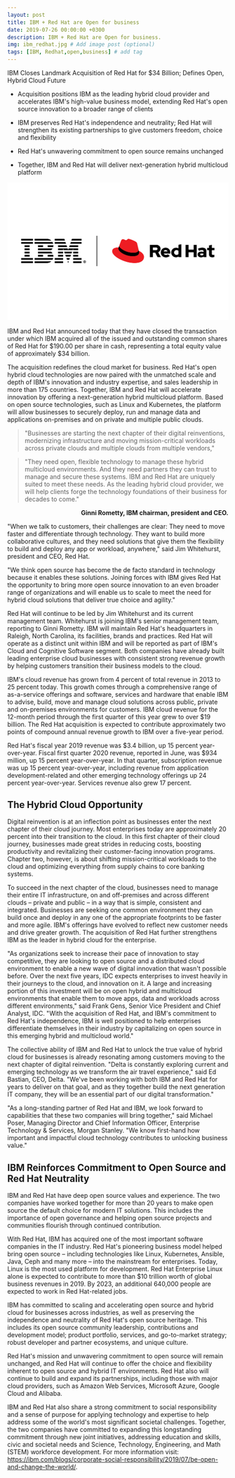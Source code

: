 ```yaml
---
layout: post
title: IBM + Red Hat are Open for business
date: 2019-07-26 00:00:00 +0300
description: IBM + Red Hat are Open for business.
img: ibm_redhat.jpg # Add image post (optional)
tags: [IBM, Redhat,open,business] # add tag
---
```


IBM Closes Landmark Acquisition of Red Hat for $34 Billion; Defines Open, Hybrid Cloud Future

- Acquisition positions IBM as the leading hybrid cloud provider and accelerates IBM's high-value business model, extending Red Hat's open source innovation to a broader range of clients

- IBM preserves Red Hat's independence and neutrality; Red Hat will strengthen its existing partnerships to give customers freedom, choice and flexibility

- Red Hat's unwavering commitment to open source remains unchanged

- Together, IBM and Red Hat will deliver next-generation hybrid multicloud platform

![IBM+Redhat](/assets/img/ibm_redhat.jpg)

IBM and Red Hat announced today that they have closed the transaction under which IBM acquired all of the issued and outstanding common shares of Red Hat for $190.00 per share in cash, representing a total equity value of approximately $34 billion.

The acquisition redefines the cloud market for business. Red Hat's open hybrid cloud technologies are now paired with the unmatched scale and depth of IBM's innovation and industry expertise, and sales leadership in more than 175 countries. Together, IBM and Red Hat will accelerate innovation by offering a next-generation hybrid multicloud platform. Based on open source technologies, such as Linux and Kubernetes, the platform will allow businesses to securely deploy, run and manage data and applications on-premises and on private and multiple public clouds.

> "Businesses are starting the next chapter of their digital reinventions, modernizing infrastructure and moving mission-critical workloads across private clouds and multiple clouds from multiple vendors," 


>"They need open, flexible technology to manage these hybrid multicloud environments. And they need partners they can trust to manage and secure these systems. IBM and Red Hat are uniquely suited to meet these needs. As the leading hybrid cloud provider, we will help clients forge the technology foundations of their business for decades to come."

<div style="font-weight: bold; text-align: right"> Ginni Rometty, IBM chairman, president and CEO.</div>

"When we talk to customers, their challenges are clear: They need to move faster and differentiate through technology. They want to build more collaborative cultures, and they need solutions that give them the flexibility to build and deploy any app or workload, anywhere," said Jim Whitehurst, president and CEO, Red Hat.

 "We think open source has become the de facto standard in technology because it enables these solutions. Joining forces with IBM gives Red Hat the opportunity to bring more open source innovation to an even broader range of organizations and will enable us to scale to meet the need for hybrid cloud solutions that deliver true choice and agility."

Red Hat will continue to be led by Jim Whitehurst and its current management team. Whitehurst is joining IBM's senior management team, reporting to Ginni Rometty. IBM will maintain Red Hat's headquarters in Raleigh, North Carolina, its facilities, brands and practices. Red Hat will operate as a distinct unit within IBM and will be reported as part of IBM's Cloud and Cognitive Software segment.
Both companies have already built leading enterprise cloud businesses with consistent strong revenue growth by helping customers transition their business models to the cloud.

IBM's cloud revenue has grown from 4 percent of total revenue in 2013 to 25 percent today. This growth comes through a comprehensive range of as-a-service offerings and software, services and hardware that enable IBM to advise, build, move and manage cloud solutions across public, private and on-premises environments for customers. IBM cloud revenue for the 12-month period through the first quarter of this year grew to over $19 billion. The Red Hat acquisition is expected to contribute approximately two points of compound annual revenue growth to IBM over a five-year period.

Red Hat's fiscal year 2019 revenue was $3.4 billion, up 15 percent year-over-year. Fiscal first quarter 2020 revenue, reported in June, was $934 million, up 15 percent year-over-year. In that quarter, subscription revenue was up 15 percent year-over-year, including revenue from application development-related and other emerging technology offerings up 24 percent year-over-year. Services revenue also grew 17 percent.

## The Hybrid Cloud Opportunity

Digital reinvention is at an inflection point as businesses enter the next chapter of their cloud journey. Most enterprises today are approximately 20 percent into their transition to the cloud. In this first chapter of their cloud journey, businesses made great strides in reducing costs, boosting productivity and revitalizing their customer-facing innovation programs. Chapter two, however, is about shifting mission-critical workloads to the cloud and optimizing everything from supply chains to core banking systems.

To succeed in the next chapter of the cloud, businesses need to manage their entire IT infrastructure, on and off-premises and across different clouds – private and public – in a way that is simple, consistent and integrated. Businesses are seeking one common environment they can build once and deploy in any one of the appropriate footprints to be faster and more agile. IBM's offerings have evolved to reflect new customer needs and drive greater growth. The acquisition of Red Hat further strengthens IBM as the leader in hybrid cloud for the enterprise.

"As organizations seek to increase their pace of innovation to stay competitive, they are looking to open source and a distributed cloud environment to enable a new wave of digital innovation that wasn't possible before. Over the next five years, IDC expects enterprises to invest heavily in their journeys to the cloud, and innovation on it. A large and increasing portion of this investment will be on open hybrid and multicloud environments that enable them to move apps, data and workloads across different environments," said Frank Gens, Senior Vice President and Chief Analyst, IDC. "With the acquisition of Red Hat, and IBM's commitment to Red Hat's independence, IBM is well positioned to help enterprises differentiate themselves in their industry by capitalizing on open source in this emerging hybrid and multicloud world."

The collective ability of IBM and Red Hat to unlock the true value of hybrid cloud for businesses is already resonating among customers moving to the next chapter of digital reinvention.
"Delta is constantly exploring current and emerging technology as we transform the air travel experience," said Ed Bastian, CEO, Delta. "We've been working with both IBM and Red Hat for years to deliver on that goal, and as they together build the next generation IT company, they will be an essential part of our digital transformation."

"As a long-standing partner of Red Hat and IBM, we look forward to capabilities that these two companies will bring together," said Michael Poser, Managing Director and Chief Information Officer, Enterprise Technology & Services, Morgan Stanley. "We know first-hand how important and impactful cloud technology contributes to unlocking business value."

## IBM Reinforces Commitment to Open Source and Red Hat Neutrality

IBM and Red Hat have deep open source values and experience. The two companies have worked together for more than 20 years to make open source the default choice for modern IT solutions. This includes the importance of open governance and helping open source projects and communities flourish through continued contribution.

With Red Hat, IBM has acquired one of the most important software companies in the IT industry. Red Hat's pioneering business model helped bring open source – including technologies like Linux, Kubernetes, Ansible, Java, Ceph and many more – into the mainstream for enterprises. Today, Linux is the most used platform for development. Red Hat Enterprise Linux alone is expected to contribute to more than $10 trillion worth of global business revenues in 2019. By 2023, an additional 640,000 people are expected to work in Red Hat-related jobs.


IBM has committed to scaling and accelerating open source and hybrid cloud for businesses across industries, as well as preserving the independence and neutrality of Red Hat's open source heritage. This includes its open source community leadership, contributions and development model; product portfolio, services, and go-to-market strategy; robust developer and partner ecosystems, and unique culture.

Red Hat's mission and unwavering commitment to open source will remain unchanged, and Red Hat will continue to offer the choice and flexibility inherent to open source and hybrid IT environments. Red Hat also will continue to build and expand its partnerships, including those with major cloud providers, such as Amazon Web Services, Microsoft Azure, Google Cloud and Alibaba.

IBM and Red Hat also share a strong commitment to social responsibility and a sense of purpose for applying technology and expertise to help address some of the world's most significant societal challenges. Together, the two companies have committed to expanding this longstanding commitment through new joint initiatives, addressing education and skills, civic and societal needs and Science, Technology, Engineering, and Math (STEM) workforce development. For more information visit: https://ibm.com/blogs/corporate-social-responsibility/2019/07/be-open-and-change-the-world/.

